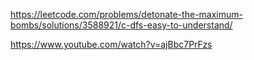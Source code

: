 https://leetcode.com/problems/detonate-the-maximum-bombs/solutions/3588921/c-dfs-easy-to-understand/


https://www.youtube.com/watch?v=ajBbc7PrFzs
